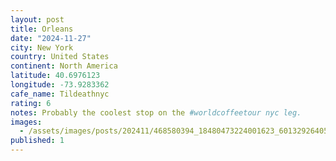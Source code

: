 ```yaml
---
layout: post
title: Orleans
date: "2024-11-27"
city: New York
country: United States
continent: North America
latitude: 40.6976123
longitude: -73.9283362
cafe_name: Tildeathnyc
rating: 6
notes: Probably the coolest stop on the #worldcoffeetour nyc leg.
images:
  - /assets/images/posts/202411/468580394_18480473224001623_6013292640576413718_n_18051286579956801.jpg
published: 1
---
```

